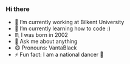 ### Hi there
- 🔭 I’m currently working at Bilkent University
- 🌱 I’m currently learning how to code :)
- ♏ I was born in 2002 
- 💬 Ask me about anything
- 😄 Pronouns: VantaBlack
- ⚡ Fun fact: I am a national dancer 💃
<!--
**duruSS/duruSS** is a ✨ _special_ ✨ repository because its `README.md` (this file) appears on your GitHub profile.
- 🔭 I’m currently working at Bilkent University
- 🌱 I’m currently learning how to code :)
- ♏ I was born in 2002 
- 💬 Ask me about anything
- 😄 Pronouns: VantaBlack
- ⚡ Fun fact: I am a national dancer 💃
-->
